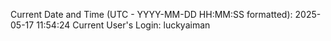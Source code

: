 Current Date and Time (UTC - YYYY-MM-DD HH:MM:SS formatted): 2025-05-17 11:54:24
Current User's Login: luckyaiman
